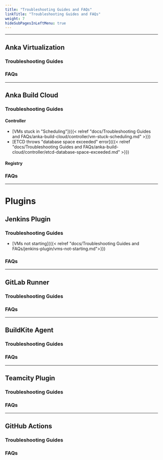 ```yaml
---
title: "Troubleshooting Guides and FAQs"
linkTitle: "Troubleshooting Guides and FAQs"
weight: 7
hideSubPagesInLeftMenu: true
---
```


---

## Anka Virtualization

### Troubleshooting Guides

### FAQs

---

## Anka Build Cloud

### Troubleshooting Guides

#### Controller

- [VMs stuck in "Scheduling"]({{< relref "docs/Troubleshooting Guides and FAQs/anka-build-cloud/controller/vm-stuck-scheduling.md" >}})
- [ETCD throws "database space exceeded" error]({{< relref "docs/Troubleshooting Guides and FAQs/anka-build-cloud/controller/etcd-database-space-exceeded.md" >}})

#### Registry


### FAQs


---

# Plugins

## Jenkins Plugin

### Troubleshooting Guides

- [VMs not starting]({{< relref "docs/Troubleshooting Guides and FAQs/jenkins-plugin/vms-not-starting.md">}})

### FAQs

---

## GitLab Runner

### Troubleshooting Guides

### FAQs

---

## BuildKite Agent

### Troubleshooting Guides

### FAQs

---

## Teamcity Plugin

### Troubleshooting Guides

### FAQs

---

## GitHub Actions

### Troubleshooting Guides

### FAQs
